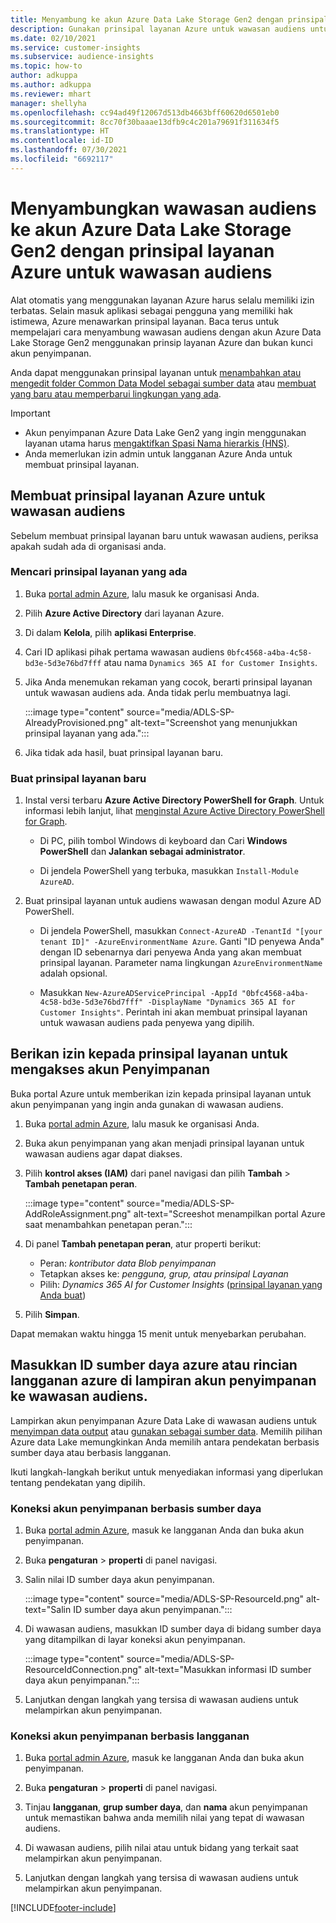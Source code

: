 ```yaml
---
title: Menyambung ke akun Azure Data Lake Storage Gen2 dengan prinsipal Layanan
description: Gunakan prinsipal layanan Azure untuk wawasan audiens untuk menyambung ke Data Lake Anda sendiri saat melampirkan ke wawasan audiens.
ms.date: 02/10/2021
ms.service: customer-insights
ms.subservice: audience-insights
ms.topic: how-to
author: adkuppa
ms.author: adkuppa
ms.reviewer: mhart
manager: shellyha
ms.openlocfilehash: cc94ad49f12067d513db4663bff60620d6501eb0
ms.sourcegitcommit: 8cc70f30baaae13dfb9c4c201a79691f311634f5
ms.translationtype: HT
ms.contentlocale: id-ID
ms.lasthandoff: 07/30/2021
ms.locfileid: "6692117"
---
```

# <a name="connect-to-an-azure-data-lake-storage-gen2-account-with-an-azure-service-principal-for-audience-insights"></a>Menyambungkan wawasan audiens ke akun Azure Data Lake Storage Gen2 dengan prinsipal layanan Azure untuk wawasan audiens

Alat otomatis yang menggunakan layanan Azure harus selalu memiliki izin terbatas. Selain masuk aplikasi sebagai pengguna yang memiliki hak istimewa, Azure menawarkan prinsipal layanan. Baca terus untuk mempelajari cara menyambung wawasan audiens dengan akun Azure Data Lake Storage Gen2 menggunakan prinsip layanan Azure dan bukan kunci akun penyimpanan. 

Anda dapat menggunakan prinsipal layanan untuk [menambahkan atau mengedit folder Common Data Model sebagai sumber data](connect-common-data-model.md) atau [membuat yang baru atau memperbarui lingkungan yang ada](get-started-paid.md).

> [!IMPORTANT]
> - Akun penyimpanan Azure Data Lake Gen2 yang ingin menggunakan layanan utama harus [mengaktifkan Spasi Nama hierarkis (HNS)](/azure/storage/blobs/data-lake-storage-namespace).
> - Anda memerlukan izin admin untuk langganan Azure Anda untuk membuat prinsipal layanan.

## <a name="create-azure-service-principal-for-audience-insights"></a>Membuat prinsipal layanan Azure untuk wawasan audiens

Sebelum membuat prinsipal layanan baru untuk wawasan audiens, periksa apakah sudah ada di organisasi anda.

### <a name="look-for-an-existing-service-principal"></a>Mencari prinsipal layanan yang ada

1. Buka [portal admin Azure](https://portal.azure.com), lalu masuk ke organisasi Anda.

2. Pilih **Azure Active Directory** dari layanan Azure.

3. Di dalam **Kelola**, pilih **aplikasi Enterprise**.

4. Cari ID aplikasi pihak pertama wawasan audiens `0bfc4568-a4ba-4c58-bd3e-5d3e76bd7fff` atau nama `Dynamics 365 AI for Customer Insights`.

5. Jika Anda menemukan rekaman yang cocok, berarti prinsipal layanan untuk wawasan audiens ada. Anda tidak perlu membuatnya lagi.
   
   :::image type="content" source="media/ADLS-SP-AlreadyProvisioned.png" alt-text="Screenshot yang menunjukkan prinsipal layanan yang ada.":::
   
6. Jika tidak ada hasil, buat prinsipal layanan baru.

### <a name="create-a-new-service-principal"></a>Buat prinsipal layanan baru

1. Instal versi terbaru **Azure Active Directory PowerShell for Graph**. Untuk informasi lebih lanjut, lihat [menginstal Azure Active Directory PowerShell for Graph](/powershell/azure/active-directory/install-adv2).
   - Di PC, pilih tombol Windows di keyboard dan Cari **Windows PowerShell** dan **Jalankan sebagai administrator**.
   
   - Di jendela PowerShell yang terbuka, masukkan `Install-Module AzureAD`.

2. Buat prinsipal layanan untuk audiens wawasan dengan modul Azure AD PowerShell.
   - Di jendela PowerShell, masukkan `Connect-AzureAD -TenantId "[your tenant ID]" -AzureEnvironmentName Azure`. Ganti "ID penyewa Anda" dengan ID sebenarnya dari penyewa Anda yang akan membuat prinsipal layanan. Parameter nama lingkungan `AzureEnvironmentName` adalah opsional.
  
   - Masukkan `New-AzureADServicePrincipal -AppId "0bfc4568-a4ba-4c58-bd3e-5d3e76bd7fff" -DisplayName "Dynamics 365 AI for Customer Insights"`. Perintah ini akan membuat prinsipal layanan untuk wawasan audiens pada penyewa yang dipilih.  

## <a name="grant-permissions-to-the-service-principal-to-access-the-storage-account"></a>Berikan izin kepada prinsipal layanan untuk mengakses akun Penyimpanan

Buka portal Azure untuk memberikan izin kepada prinsipal layanan untuk akun penyimpanan yang ingin anda gunakan di wawasan audiens.

1. Buka [portal admin Azure](https://portal.azure.com), lalu masuk ke organisasi Anda.

1. Buka akun penyimpanan yang akan menjadi prinsipal layanan untuk wawasan audiens agar dapat diakses.

1. Pilih **kontrol akses (IAM)** dari panel navigasi dan pilih **Tambah** > **Tambah penetapan peran**.
   
   :::image type="content" source="media/ADLS-SP-AddRoleAssignment.png" alt-text="Screeshot menampilkan portal Azure saat menambahkan penetapan peran.":::
   
1. Di panel **Tambah penetapan peran**, atur properti berikut:
   - Peran: *kontributor data Blob penyimpanan*
   - Tetapkan akses ke: *pengguna, grup, atau prinsipal Layanan*
   - Pilih: *Dynamics 365 AI for Customer Insights* ([prinsipal layanan yang Anda buat](#create-a-new-service-principal))

1.  Pilih **Simpan**.

Dapat memakan waktu hingga 15 menit untuk menyebarkan perubahan.

## <a name="enter-the-azure-resource-id-or-the-azure-subscription-details-in-the-storage-account-attachment-to-audience-insights"></a>Masukkan ID sumber daya azure atau rincian langganan azure di lampiran akun penyimpanan ke wawasan audiens.

Lampirkan akun penyimpanan Azure Data Lake di wawasan audiens untuk [menyimpan data output](manage-environments.md) atau [gunakan sebagai sumber data](connect-dataverse-managed-lake.md). Memilih pilihan Azure data Lake memungkinkan Anda memilih antara pendekatan berbasis sumber daya atau berbasis langganan.

Ikuti langkah-langkah berikut untuk menyediakan informasi yang diperlukan tentang pendekatan yang dipilih.

### <a name="resource-based-storage-account-connection"></a>Koneksi akun penyimpanan berbasis sumber daya

1. Buka [portal admin Azure](https://portal.azure.com), masuk ke langganan Anda dan buka akun penyimpanan.

1. Buka **pengaturan** > **properti** di panel navigasi.

1. Salin nilai ID sumber daya akun penyimpanan.

   :::image type="content" source="media/ADLS-SP-ResourceId.png" alt-text="Salin ID sumber daya akun penyimpanan.":::

1. Di wawasan audiens, masukkan ID sumber daya di bidang sumber daya yang ditampilkan di layar koneksi akun penyimpanan.

   :::image type="content" source="media/ADLS-SP-ResourceIdConnection.png" alt-text="Masukkan informasi ID sumber daya akun penyimpanan.":::   
   
1. Lanjutkan dengan langkah yang tersisa di wawasan audiens untuk melampirkan akun penyimpanan.

### <a name="subscription-based-storage-account-connection"></a>Koneksi akun penyimpanan berbasis langganan

1. Buka [portal admin Azure](https://portal.azure.com), masuk ke langganan Anda dan buka akun penyimpanan.

1. Buka **pengaturan** > **properti** di panel navigasi.

1. Tinjau **langganan**, **grup sumber daya**, dan **nama** akun penyimpanan untuk memastikan bahwa anda memilih nilai yang tepat di wawasan audiens.

1. Di wawasan audiens, pilih nilai atau untuk bidang yang terkait saat melampirkan akun penyimpanan.
   
1. Lanjutkan dengan langkah yang tersisa di wawasan audiens untuk melampirkan akun penyimpanan.


[!INCLUDE[footer-include](../includes/footer-banner.md)]